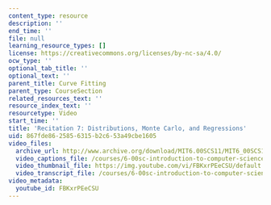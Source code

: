 ```yaml
---
content_type: resource
description: ''
end_time: ''
file: null
learning_resource_types: []
license: https://creativecommons.org/licenses/by-nc-sa/4.0/
ocw_type: ''
optional_tab_title: ''
optional_text: ''
parent_title: Curve Fitting
parent_type: CourseSection
related_resources_text: ''
resource_index_text: ''
resourcetype: Video
start_time: ''
title: 'Recitation 7: Distributions, Monte Carlo, and Regressions'
uid: 867fde86-2585-6315-b2c6-53a49cbe1605
video_files:
  archive_url: http://www.archive.org/download/MIT6.00SCS11/MIT6_00SCS11_rec07_300k.mp4
  video_captions_file: /courses/6-00sc-introduction-to-computer-science-and-programming-spring-2011/e6b6e9e265d651e99d2c7248c40e38eb_FBKxrPEeCSU.vtt
  video_thumbnail_file: https://img.youtube.com/vi/FBKxrPEeCSU/default.jpg
  video_transcript_file: /courses/6-00sc-introduction-to-computer-science-and-programming-spring-2011/c5a062873092252467699276c34e340f_FBKxrPEeCSU.pdf
video_metadata:
  youtube_id: FBKxrPEeCSU
---
```


